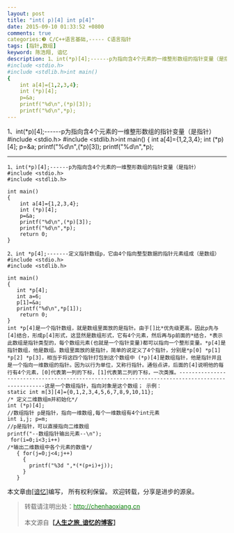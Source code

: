```yaml
---
layout: post
title: "int( p)[4] int p[4]"
date: 2015-09-10 01:33:52 +0800
comments: true
categories:❸ C/C++语言基础,----- C语言指针
tags: [指针,数组]
keyword: 陈浩翔, 谙忆
description: 1、int(*p)[4];------p为指向含4个元素的一维整形数组的指针变量（是指针）
#include <stdio.h>
#include <stdlib.h>int main()
{
    int a[4]={1,2,3,4};
    int (*p)[4];
    p=&a;
    printf("%d\n",(*p)[3]);
    printf("%d\n",*p); 
---
```



1、int(*p)[4];------p为指向含4个元素的一维整形数组的指针变量（是指针）
#include <stdio.h>
#include <stdlib.h>int main()
{
    int a[4]={1,2,3,4};
    int (*p)[4];
    p=&a;
    printf("%d\n",(*p)[3]);
    printf("%d\n",*p);
<!-- more -->
----------

```
1、int(*p)[4];------p为指向含4个元素的一维整形数组的指针变量（是指针）
#include <stdio.h>
#include <stdlib.h>

int main()
{
    int a[4]={1,2,3,4};
    int (*p)[4];
    p=&a;
    printf("%d\n",(*p)[3]);
    printf("%d\n",*p);
    return 0;
}

2、int *p[4];-------定义指针数组p，它由4个指向整型数据的指针元素组成（是数组）
#include <stdio.h>
#include <stdlib.h>

int main()
{
   int *p[4];
   int a=6;
   p[1]=&a;
   printf("%d\n",*p[1]);
    return 0;
}
int *p[4]是一个指针数组，就是数组里面放的是指针。由于[]比*优先级更高，因此p先与[4]结合，形成p[4]形式，这显然是数组形式，它有4个元素，然后再与p前面的*结合，*表示此数组是指针类型的，每个数组元素(也就是一个指针变量)都可以指向一个整形变量。*p[4]是指针数组，他是数组。数组里面放的是指针，简单的说定义了4个指针，分别是*p[0] *p[1] *p[2] *p[3]，相当于将这四个指针打包到这个数组中 (*p)[4]是数组指针，他是指针并且是一个指向一维数组的指针。因为以行为单位，又称行指针。通俗点讲，后面的[4]说明他的每行有4个元素，[0]代表第一列的下标，[1]代表第二列的下标，一次类推。-------------------------------------------------------------------------------------------------这是一个数组指针，指向对象是这个数组； 示例： 
static int m[3][4]={0,1,2,3,4,5,6,7,8,9,10,11};
/* 定义二维数组m并初始化*/ 
int (*p)[4];
//数组指针 p是指针，指向一维数组,每个一维数组有4个int元素 
int i,j; p=m; 
//p是指针，可以直接指向二维数组 
printf("--数组指针输出元素--\n");
 for(i=0;i<3;i++)
/*输出二维数组中各个元素的数值*/ 
   { for(j=0;j<4;j++) 
     { 
       printf("%3d ",*(*(p+i)+j));
     } 
   }
```

本文章由<a href="http://chenhaoxiang.cn/">[谙忆]</a>编写， 所有权利保留。 
欢迎转载，分享是进步的源泉。
<blockquote cite='陈浩翔'>
<p background-color='#D3D3D3'>转载请注明出处：<a href='http://chenhaoxiang.cn'><font color="green">http://chenhaoxiang.cn</font></a><br><br>
本文源自<strong>【<a href='http://chenhaoxiang.cn' target='_blank'>人生之旅_谙忆的博客</a>】</strong></p>
</blockquote>
